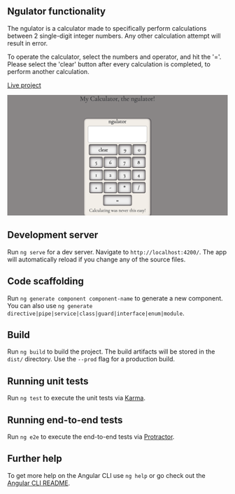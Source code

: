 ## Ngulator functionality

The ngulator is a calculator made to specifically perform calculations between 2 single-digit integer numbers. Any other calculation attempt will result in error.

To operate the calculator, select the numbers and operator, and hit the '='. Please select the 'clear' button after every calculation is completed, to perform another calculation.

[Live project](https://ngulator-e582e.firebaseapp.com/)

![Preview](https://raw.githubusercontent.com/Paahn/ngulator/master/cover.png)

## Development server

Run `ng serve` for a dev server. Navigate to `http://localhost:4200/`. The app will automatically reload if you change any of the source files.

## Code scaffolding

Run `ng generate component component-name` to generate a new component. You can also use `ng generate directive|pipe|service|class|guard|interface|enum|module`.

## Build

Run `ng build` to build the project. The build artifacts will be stored in the `dist/` directory. Use the `--prod` flag for a production build.

## Running unit tests

Run `ng test` to execute the unit tests via [Karma](https://karma-runner.github.io).

## Running end-to-end tests

Run `ng e2e` to execute the end-to-end tests via [Protractor](http://www.protractortest.org/).

## Further help

To get more help on the Angular CLI use `ng help` or go check out the [Angular CLI README](https://github.com/angular/angular-cli/blob/master/README.md).
